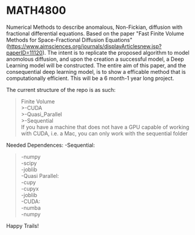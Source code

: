 # MATH4800
Numerical Methods to describe anomalous, Non-Fickian, diffusion with fractional differential equations. Based on the paper "Fast Finite Volume Methods for Space-Fractional Diffusion Equations"(https://www.aimsciences.org/journals/displayArticlesnew.jsp?paperID=11120). The intent is to replicate the proposed algorithm to model anomolous diffusion, and upon the creation a successful model, a Deep Learning model will be constructed. The entire aim of this paper, and the consequential deep learning model, is to show a efficable method that is computationally efficient. This will be a 6 month-1 year long project.

The current structure of the repo is as such:<br>
  >Finite Volume<br>
    >-CUDA<br>
    >-Quasi_Parallel<br>
    >-Sequential<br>
If you have a machine that does not have a GPU capable of working with CUDA, i.e. a Mac, you can only work with the sequential folder

Needed Dependences:
-Sequential:<br>
  >-numpy<br>
  >-scipy<br>
  >-joblib<br>
 -Quasi Parallel:<br>
  >-cupy<br>
  >-cupyx<br>
  >-joblib<br>
 -CUDA:<br>
  >-numba<br>
  >-numpy<br>
  
Happy Trails!

